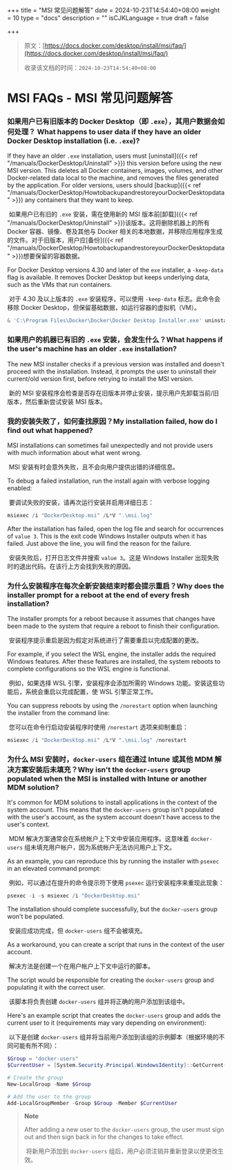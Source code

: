 +++
title = "MSI 常见问题解答"
date = 2024-10-23T14:54:40+08:00
weight = 10
type = "docs"
description = ""
isCJKLanguage = true
draft = false

+++

> 原文：[https://docs.docker.com/desktop/install/msi/faq/](https://docs.docker.com/desktop/install/msi/faq/)
>
> 收录该文档的时间：`2024-10-23T14:54:40+08:00`

# MSI FAQs - MSI 常见问题解答

### 如果用户已有旧版本的 Docker Desktop（即 `.exe`），其用户数据会如何处理？ What happens to user data if they have an older Docker Desktop installation (i.e. `.exe`)?

If they have an older `.exe` installation, users must [uninstall]({{< ref "/manuals/DockerDesktop/Uninstall" >}}) this version before using the new MSI version. This deletes all Docker containers, images, volumes, and other Docker-related data local to the machine, and removes the files generated by the application. For older versions, users should [backup]({{< ref "/manuals/DockerDesktop/HowtobackupandrestoreyourDockerDesktopdata" >}}) any containers that they want to keep.

​	如果用户已有旧的 `.exe` 安装，需在使用新的 MSI 版本前[卸载]({{< ref "/manuals/DockerDesktop/Uninstall" >}})该版本。这将删除机器上的所有 Docker 容器、镜像、卷及其他与 Docker 相关的本地数据，并移除应用程序生成的文件。对于旧版本，用户应[备份]({{< ref "/manuals/DockerDesktop/HowtobackupandrestoreyourDockerDesktopdata" >}})想要保留的容器数据。

For Docker Desktop versions 4.30 and later of the `exe` installer, a `-keep-data` flag is available. It removes Docker Desktop but keeps underlying data, such as the VMs that run containers.

​	对于 4.30 及以上版本的 `.exe` 安装程序，可以使用 `-keep-data` 标志。此命令会移除 Docker Desktop，但保留基础数据，如运行容器的虚拟机（VM）。



```powershell
& 'C:\Program Files\Docker\Docker\Docker Desktop Installer.exe' uninstall -keep-data
```

### 如果用户的机器已有旧的 `.exe` 安装，会发生什么？What happens if the user's machine has an older `.exe` installation?

The new MSI installer checks if a previous version was installed and doesn't proceed with the installation. Instead, it prompts the user to uninstall their current/old version first, before retrying to install the MSI version.

​	新的 MSI 安装程序会检查是否存在旧版本并停止安装，提示用户先卸载当前/旧版本，然后重新尝试安装 MSI 版本。

### 我的安装失败了，如何查找原因？My installation failed, how do I find out what happened?

MSI installations can sometimes fail unexpectedly and not provide users with much information about what went wrong.

​	MSI 安装有时会意外失败，且不会向用户提供出错的详细信息。

To debug a failed installation, run the install again with verbose logging enabled:

​	要调试失败的安装，请再次运行安装并启用详细日志：



```powershell
msiexec /i "DockerDesktop.msi" /L*V ".\msi.log"
```

After the installation has failed, open the log file and search for occurrences of `value 3`. This is the exit code Windows Installer outputs when it has failed. Just above the line, you will find the reason for the failure.

​	安装失败后，打开日志文件并搜索 `value 3`。这是 Windows Installer 出现失败时的退出代码。在该行上方会找到失败的原因。

### 为什么安装程序在每次全新安装结束时都会提示重启？Why does the installer prompt for a reboot at the end of every fresh installation?

The installer prompts for a reboot because it assumes that changes have been made to the system that require a reboot to finish their configuration.

​	安装程序提示重启是因为假定对系统进行了需要重启以完成配置的更改。

For example, if you select the WSL engine, the installer adds the required Windows features. After these features are installed, the system reboots to complete configurations so the WSL engine is functional.

​	例如，如果选择 WSL 引擎，安装程序会添加所需的 Windows 功能。安装这些功能后，系统会重启以完成配置，使 WSL 引擎正常工作。

You can suppress reboots by using the `/norestart` option when launching the installer from the command line:

​	您可以在命令行启动安装程序时使用 `/norestart` 选项来抑制重启：



```powershell
msiexec /i "DockerDesktop.msi" /L*V ".\msi.log" /norestart
```

### 为什么 MSI 安装时，`docker-users` 组在通过 Intune 或其他 MDM 解决方案安装后未填充？Why isn't the `docker-users` group populated when the MSI is installed with Intune or another MDM solution?

It's common for MDM solutions to install applications in the context of the system account. This means that the `docker-users` group isn't populated with the user's account, as the system account doesn't have access to the user's context.

​	MDM 解决方案通常会在系统帐户上下文中安装应用程序。这意味着 `docker-users` 组未填充用户帐户，因为系统帐户无法访问用户上下文。

As an example, you can reproduce this by running the installer with `psexec` in an elevated command prompt:

​	例如，可以通过在提升的命令提示符下使用 `psexec` 运行安装程序来重现此现象：



```powershell
psexec -i -s msiexec /i "DockerDesktop.msi"
```

The installation should complete successfully, but the `docker-users` group won't be populated.

​	安装应成功完成，但 `docker-users` 组不会被填充。

As a workaround, you can create a script that runs in the context of the user account.

​	解决方法是创建一个在用户帐户上下文中运行的脚本。

The script would be responsible for creating the `docker-users` group and populating it with the correct user.

​	该脚本将负责创建 `docker-users` 组并将正确的用户添加到该组中。

Here's an example script that creates the `docker-users` group and adds the current user to it (requirements may vary depending on environment):

​	以下是创建 `docker-users` 组并将当前用户添加到该组的示例脚本（根据环境的不同可能有所不同）：



```powershell
$Group = "docker-users"
$CurrentUser = [System.Security.Principal.WindowsIdentity]::GetCurrent().Name

# Create the group
New-LocalGroup -Name $Group

# Add the user to the group
Add-LocalGroupMember -Group $Group -Member $CurrentUser
```

> **Note**
>
> 
>
> After adding a new user to the `docker-users` group, the user must sign out and then sign back in for the changes to take effect.
>
> ​	将新用户添加到 `docker-users` 组后，用户必须注销并重新登录以使更改生效。
